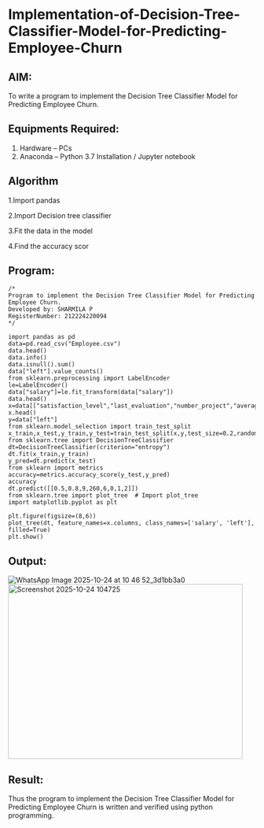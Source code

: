 # Implementation-of-Decision-Tree-Classifier-Model-for-Predicting-Employee-Churn

## AIM:
To write a program to implement the Decision Tree Classifier Model for Predicting Employee Churn.

## Equipments Required:
1. Hardware – PCs
2. Anaconda – Python 3.7 Installation / Jupyter notebook

## Algorithm
1.Import pandas

2.Import Decision tree classifier

3.Fit the data in the model

4.Find the accuracy scor 

## Program:
```
/*
Program to implement the Decision Tree Classifier Model for Predicting Employee Churn.
Developed by: SHARMILA P
RegisterNumber: 212224220094 
*/
```
```
import pandas as pd
data=pd.read_csv("Employee.csv")
data.head()
data.info()
data.isnull().sum()
data["left"].value_counts()
from sklearn.preprocessing import LabelEncoder
le=LabelEncoder()
data["salary"]=le.fit_transform(data["salary"])
data.head()
x=data[["satisfaction_level","last_evaluation","number_project","average_montly_hours","time_spend_company","Work_accident","promotion_last_5years","salary"]]
x.head()
y=data["left"]
from sklearn.model_selection import train_test_split
x_train,x_test,y_train,y_test=train_test_split(x,y,test_size=0.2,random_state=0)
from sklearn.tree import DecisionTreeClassifier
dt=DecisionTreeClassifier(criterion="entropy")
dt.fit(x_train,y_train)
y_pred=dt.predict(x_test)
from sklearn import metrics
accuracy=metrics.accuracy_score(y_test,y_pred)
accuracy
dt.predict([[0.5,0.8,9,260,6,0,1,2]])
from sklearn.tree import plot_tree  # Import plot_tree
import matplotlib.pyplot as plt

plt.figure(figsize=(8,6))
plot_tree(dt, feature_names=x.columns, class_names=['salary', 'left'], filled=True)
plt.show()

```

## Output:
![WhatsApp Image 2025-10-24 at 10 46 52_3d1bb3a0](https://github.com/user-attachments/assets/f575a5c8-67f2-4366-839e-634d4cdce627)
<img width="477" height="355" alt="Screenshot 2025-10-24 104725" src="https://github.com/user-attachments/assets/9b8c258e-6196-4582-82c4-e3ea1c64b162" />




## Result:
Thus the program to implement the  Decision Tree Classifier Model for Predicting Employee Churn is written and verified using python programming.
